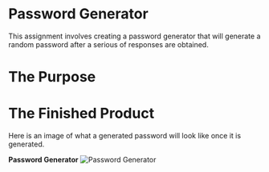 # Password Generator
This assignment involves creating a password generator that will generate a random password after a serious of responses are obtained.

# The Purpose


# The Finished Product
Here is an image of what a generated password will look like once it is generated.

**Password Generator**
![Password Generator]()